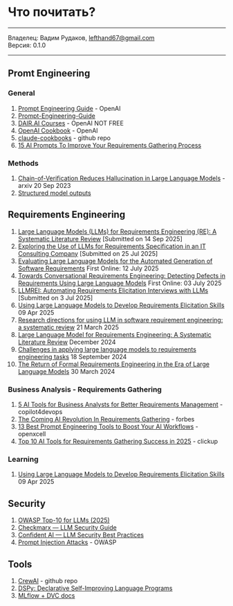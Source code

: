 # Что почитать?

---

Владелец: Вадим Рудаков, lefthand67@gmail.com  
Версия: 0.1.0

---

## Promt Engineering

### General

1. [Prompt Engineering Guide](https://www.promptingguide.ai/) - OpenAI
1. [Prompt-Engineering-Guide](https://github.com/dair-ai/Prompt-Engineering-Guide)
1. [DAIR.AI Courses](https://dair-ai.thinkific.com/pages/courses) - OpenAI NOT FREE
1. [OpenAI Cookbook](https://cookbook.openai.com/) - OpenAI
1. [claude-cookbooks](https://github.com/anthropics/claude-cookbooks) - github repo
1. [15 AI Prompts To Improve Your Requirements Gathering Process](https://www.eltegra.ai/blog/15-ai-prompts-requirements-gathering-business-analysis)

### Methods

1. [Chain-of-Verification Reduces Hallucination in Large Language Models](https://arxiv.org/abs/2309.11495) - arxiv 20 Sep 2023
1. [Structured model outputs](https://platform.openai.com/docs/guides/structured-outputs)

## Requirements Engineering

1. [Large Language Models (LLMs) for Requirements Engineering (RE): A Systematic Literature Review](https://arxiv.org/abs/2509.11446) [Submitted on 14 Sep 2025]
1. [Exploring the Use of LLMs for Requirements Specification in an IT Consulting Company](https://arxiv.org/abs/2507.19113) [Submitted on 25 Jul 2025]
1. [Evaluating Large Language Models for the Automated Generation of Software Requirements](https://link.springer.com/chapter/10.1007/978-981-96-8892-0_37?fromPaywallRec=true) First Online: 12 July 2025
1. [Towards Conversational Requirements Engineering: Detecting Defects in Requirements Using Large Language Models](https://link.springer.com/chapter/10.1007/978-3-031-85316-6_2?fromPaywallRec=true) First Online: 03 July 2025
1. [LLMREI: Automating Requirements Elicitation Interviews with LLMs](https://arxiv.org/abs/2507.02564) [Submitted on 3 Jul 2025]
1. [Using Large Language Models to Develop Requirements Elicitation Skills](https://arxiv.org/html/2503.07800v2) 09 Apr 2025
1. [Research directions for using LLM in software requirement engineering: a systematic review](https://www.frontiersin.org/journals/computer-science/articles/10.3389/fcomp.2025.1519437/full) 21 March 2025
1. [Large Language Model for Requirements Engineering: A Systematic Literature Review](https://www.researchgate.net/publication/386905816_Large_Language_Model_for_Requirements_Engineering_A_Systematic_Literature_Review) December 2024
1. [Challenges in applying large language models to requirements engineering tasks](https://www.cambridge.org/core/journals/design-science/article/challenges-in-applying-large-language-models-to-requirements-engineering-tasks/1FC7666F0A0B4E7091D2D4B2D46321B5) 18 September 2024
1. [The Return of Formal Requirements Engineering in the Era of Large Language Models](https://link.springer.com/chapter/10.1007/978-3-031-57327-9_22?fromPaywallRec=true) 30 March 2024

### Business Analysis - Requirements Gathering

1. [5 AI Tools for Business Analysts for Better Requirements Management](https://copilot4devops.com/5-ai-tools-for-requirements-management/) - copilot4devops
1. [The Coming AI Revolution In Requirements Gathering](https://www.forbes.com/councils/forbestechcouncil/2025/09/12/building-a-north-american-ev-charging-standard-the-moment-of-truth/) - forbes
1. [13 Best Prompt Engineering Tools to Boost Your AI Workflows](https://www.openxcell.com/blog/prompt-engineering-tools/) - openxcell
1. [Top 10 AI Tools for Requirements Gathering Success in 2025](https://clickup.com/blog/ai-tools-for-requirements-gathering/) - clickup

### Learning

1. [Using Large Language Models to Develop Requirements Elicitation Skills](https://arxiv.org/html/2503.07800v2) 09 Apr 2025

## Security

1. [OWASP Top-10 for LLMs (2025)](https://owasp.org/www-project-top-10-for-large-language-model-applications/)
1. [Checkmarx — LLM Security Guide](https://checkmarx.com/learn/breaking-down-the-owasp-top-10-for-llm-applications/)
1. [Confident AI — LLM Security Best Practices](https://www.confident-ai.com/blog/the-comprehensive-guide-to-llm-security)
1. [Prompt Injection Attacks](https://genai.owasp.org/llmrisk/llm01-prompt-injection/) - OWASP

## Tools

1. [CrewAI](https://github.com/crewAIInc/crewAI) - github repo
1. [DSPy: Declarative Self-Improving Language Programs](https://github.com/stanfordnlp/dspy)
1. [MLflow + DVC docs](https://mlflow.org/)
